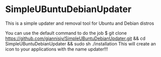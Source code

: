 # SimpleUBuntuDebianUpdater

This is a simple updater and removal tool for Ubuntu and Debian distros

You can use the default command to do the job 
$ git clone https://github.com/giannisjv/SimpleUBuntuDebianUpdater.git && cd SimpleUBuntuDebianUpdater && sudo sh ./installation
This will create an icon to your applications with the name updater!!!

